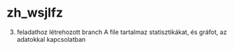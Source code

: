 # zh_wsjlfz  
3. feladathoz létrehozott branch
A file tartalmaz statisztikákat, és gráfot, az adatokkal kapcsolatban

